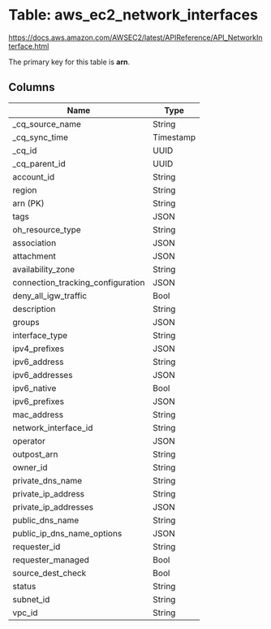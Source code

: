 # Table: aws_ec2_network_interfaces

https://docs.aws.amazon.com/AWSEC2/latest/APIReference/API_NetworkInterface.html

The primary key for this table is **arn**.



## Columns
| Name          | Type          |
| ------------- | ------------- |
|_cq_source_name|String|
|_cq_sync_time|Timestamp|
|_cq_id|UUID|
|_cq_parent_id|UUID|
|account_id|String|
|region|String|
|arn (PK)|String|
|tags|JSON|
|oh_resource_type|String|
|association|JSON|
|attachment|JSON|
|availability_zone|String|
|connection_tracking_configuration|JSON|
|deny_all_igw_traffic|Bool|
|description|String|
|groups|JSON|
|interface_type|String|
|ipv4_prefixes|JSON|
|ipv6_address|String|
|ipv6_addresses|JSON|
|ipv6_native|Bool|
|ipv6_prefixes|JSON|
|mac_address|String|
|network_interface_id|String|
|operator|JSON|
|outpost_arn|String|
|owner_id|String|
|private_dns_name|String|
|private_ip_address|String|
|private_ip_addresses|JSON|
|public_dns_name|String|
|public_ip_dns_name_options|JSON|
|requester_id|String|
|requester_managed|Bool|
|source_dest_check|Bool|
|status|String|
|subnet_id|String|
|vpc_id|String|